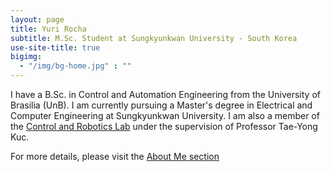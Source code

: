 ```yaml
---
layout: page
title: Yuri Rocha
subtitle: M.Sc. Student at Sungkyunkwan University - South Korea
use-site-title: true
bigimg:
  - "/img/bg-home.jpg" : ""
---
```


I have a B.Sc. in Control and Automation Engineering from the University of Brasilia (UnB). I am currently pursuing a Master's degree in Electrical and Computer Engineering at Sungkyunkwan University. I am also a member of the [Control and Robotics Lab](https://swb.skku.edu/cnrlab) under the supervision of Professor Tae-Yong Kuc.

For more details, please visit the [About Me section](https://yurirocha.com/aboutme/)
